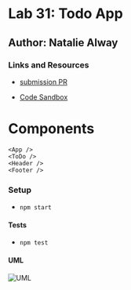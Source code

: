 # Lab 31: Todo App

## Author: Natalie Alway

### Links and Resources
* [submission PR](https://github.com/nataliealway-401-advanced-javascript/lab-31-todo/pull/1)
<!-- * [Travis]()
* [jsdocs]() -->
* [Code Sandbox](https://codesandbox.io/s/lab-31-todo-app-lx4ek)
<!-- * [Deployment]() -->

# Components
`<App />` <br> 
`<ToDo />` <br>
`<Header />` <br>
`<Footer />`<br>


### Setup
* `npm start`
  
#### Tests
* `npm test`

#### UML
![UML]()

